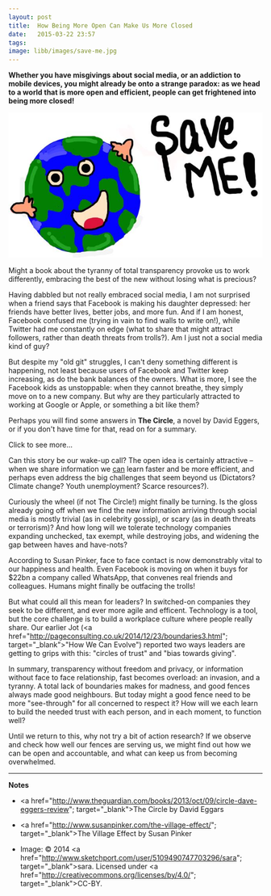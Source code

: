 ```yaml
---
layout: post
title:  How Being More Open Can Make Us More Closed
date:   2015-03-22 23:57
tags:  
image: libb/images/save-me.jpg
---
```


**Whether you have misgivings about social media, or an addiction to mobile devices, you might already be onto a strange paradox: as we head to a world that is more open and efficient, people can get frightened into being more closed!**

![](/libb/images/save-me.jpg)

Might a book about the tyranny of total transparency provoke us to work differently, embracing the best of the new without losing what is precious?

Having dabbled but not really embraced social media, I am not surprised when a friend says that Facebook is making his daughter depressed: her friends have better lives, better jobs, and more fun. And if I am honest, Facebook confused me (trying in vain to find walls to write on!), while Twitter had me constantly on edge (what to share that might attract followers, rather than death threats from trolls?). Am I just not a social media kind of guy?

But despite my "old git" struggles, I can't deny something different is happening, not least because users of Facebook and Twitter keep increasing, as do the bank balances of the owners. What is more, I see the Facebook kids as unstoppable: when they cannot breathe, they simply move on to a new company. But why are they particularly attracted to working at Google or Apple, or something a bit like them?

Perhaps you will find some answers in <b>The Circle</b>, a novel by David Eggers, or if you don't have time for that, read on for a summary. 

<div id="restOfArticle" style="display:none"> 

The Circle begins with a powerful idea - that free and open access to information makes for a better, fairer, corruption-free and much more efficient world – then inflates this idea until it blows apart!<br><br>

We follow the fortunes of Mae a newbie in “The Circle” (that’s the name of a company eerily like Google). She glows at first, then she honestly struggles, and unexpectedly helps the company discover its next step.<br><br>

Mae’s apartment, like her former life, is "dilapidated", in contrast with the bright and happy company campus where everything is possible, happy that is if you're not bothered by nerdy colleagues needing constant reassurance that they are loved!<br><br>

As The Circle grows stronger, a "utopia" starts to arrive, and what's even better is... they can monetise it. With growing hubris, The Circle reaches out wider, to have politicians drive out corruption by “going transparent”. In a new era of extreme openness, they are guided by a new mantra first voiced by Mae: <b>"secrets are lies, sharing is caring and privacy is theft"</b>.<br><br>

Needless to say not everyone wants to live by this: Mae herself struggles, her parents find themselves in a quandary, and Mae's ex-boyfriend positively rails against it:

<em>“It’s not that I’m not social. But the tools you guys create actually manufacture extreme social needs. No one needs the level of contact you’re purveying. It’s like snack food…. Endless empty calories... And it’s equally addictive.”</em><br><br>

Once Mae moves into the campus, she quickly starts morphing into a celebrity geek, but still she offers great insights:

<em>“Most people would trade everything they know, everyone they know – to know they’ve been seen, that they might even be remembered. We all know we die... the world is too big for us to be significant. So all we have is the hope of being seen, or heard, even for a moment.“</em><br><br>

Soon Mae's "passionate optimists" (who believe social media are building a better world, empowering people through every experience being shared) find themselves at odds with "embattled pessimists" (concerned they are losing essential freedoms to privacy, real conversation, dignity and humanity). Openness is at war with Privacy.<br><br>  

Mae’s ex-boyfriend expresses his opposition brilliantly:
 
<em>“We are not meant to know everything... perhaps our minds are delicately calibrated between the known and the unknown... our souls need the mysteries of night and the clarity of day? Your people are creating a world of ever present daylight, and... it will burn us alive. There will be no time to reflect, to sleep, to cool. Look at us, our heads are tiny, the size of melons. You want these heads of ours to contain everything the world has ever seen. It will not work.”</em><br><br>

How could they heal this new schism? One of The Circle’s founders tries to reverse things with a new manifesto "respecting the rights of humans in a digital age":
<ul>
<li>We all have the right to anonymity</li>
<li>Not every human activity can be measured – quanitifying can be catastrophic to true understanding</li>
<li>The barrier between public and private must remain unbreachable</li>
<li>We must all have the right to disappear.</li></ul>

But no one listens, and in a world hurtling towards totalitarianism, everyone is being gobbled up into The Circle. <br><br>

</div>
<a onclick="showMoreOrLess(this,'restOfArticle');">Click to see more...</a>

Can this story be our wake-up call? The open idea is certainly attractive – when we share information we <u>can</u> learn faster and be more efficient, and perhaps even address the big challenges that seem beyond us (Dictators? Climate change? Youth unemployment? Scarce resources?).

Curiously the wheel (if not The Circle!) might finally be turning. Is the gloss already going off when we find the new information arriving through social media is mostly trivial (as in celebrity gossip), or scary (as in death threats or terrorism)? And how long will we tolerate technology companies expanding unchecked, tax exempt, while destroying jobs, and widening the gap between haves and have-nots?

According to Susan Pinker, face to face contact is now demonstrably vital to our happiness and health. Even Facebook is moving on when it buys for $22bn a company called WhatsApp, that convenes real friends and colleagues. Humans might finally be outfacing the trolls! 

But what could all this mean for leaders? In switched-on companies they seek to be different, and ever more agile and efficent. Technology is a tool, but the core challenge is to build a workplace culture where people really share. Our earlier Jot (<a href="http://pageconsulting.co.uk/2014/12/23/boundaries3.html"; target="_blank">"How We Can Evolve"</a>) reported two ways leaders are getting to grips with this: "circles of trust" and "bias towards giving". 

In summary, transparency without freedom and privacy, or information without face to face relationship, fast becomes overload: an invasion, and a tyranny. A total lack of boundaries makes for madness, and good fences always made good neighbours. But today might a good fence need to be more "see-through" for all concerned to respect it? How will we each learn to build the needed trust with each person, and in each moment, to function well? 

Until we return to this, why not try a bit of action research? If we observe and check how well our fences are serving us, we might find out how we can be open and accountable, and what can keep us from becoming overwhelmed.
__________________

<b>Notes</b>

* <a href="http://www.theguardian.com/books/2013/oct/09/circle-dave-eggers-review"; target="_blank">The Circle</a> by David Eggars

* <a href="http://www.susanpinker.com/the-village-effect/"; target="_blank">The Village Effect</a> by Susan Pinker

* Image: © 2014 <a href="http://www.sketchport.com/user/5109490747703296/sara"; target="_blank">sara. </a> Licensed under <a href="http://creativecommons.org/licenses/by/4.0/"; target="_blank">CC-BY</a>.
